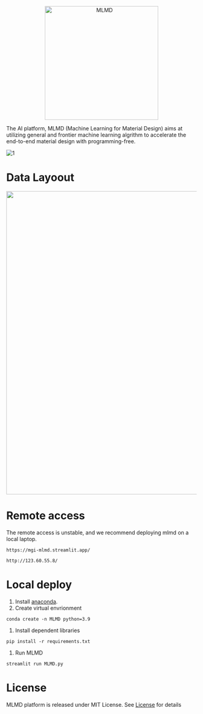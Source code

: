 <p align="center">
  <img src="https://user-images.githubusercontent.com/61132191/231174459-96d33cdf-9f6f-4296-ba9f-31d11056ef12.jpg?raw=true" width="300px"  alt="MLMD"/>
</div>
</p>

The AI platform, MLMD (Machine Learning for Material Design) aims at utilizing general and frontier machine learning algrithm to accelerate the end-to-end material design with programming-free.

![1](https://github.com/Jiaxuan-Ma/MLMD/assets/61132191/98992016-e211-442a-aaec-2efc9ac8dc0f)


# Data Layoout


<img src="https://github.com/Jiaxuan-Ma/MLMD/assets/61132191/fa138ee2-b1a6-494d-a5de-741d1a54af14" width="800px">


# Remote access
The remote access is unstable, and we recommend deploying mlmd on a local laptop.
```
https://mgi-mlmd.streamlit.app/
```

```
http://123.60.55.8/
```
# Local deploy

1. Install [anaconda](https://www.anaconda.com/). 
2. Create virtual envrionment
```
conda create -n MLMD python=3.9
```
1. Install dependent libraries
```
pip install -r requirements.txt
```
1. Run MLMD 
```
streamlit run MLMD.py
```

# License
MLMD platform is released under MIT License. See [License](https://github.com/Jiaxuan-Ma/Machine-Learning-for-Material-Design/blob/main/LICENSE) for details
